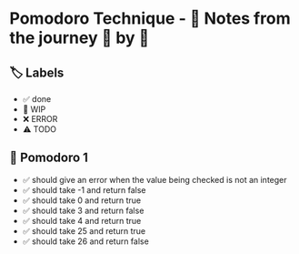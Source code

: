 # Pomodoro Technique - 📝 Notes from the journey 🍅 by 🍅


## 🏷️ Labels

- ✅ done
- 🚧 WIP
- ❌ ERROR
- ⚠ TODO

## 🍅 Pomodoro 1

- ✅ should give an error when the value being checked is not an integer
- ✅ should take -1 and return false
- ✅ should take  0 and return true
- ✅ should take  3 and return false
- ✅ should take  4 and return true
- ✅ should take 25 and return true
- ✅ should take 26 and return false
